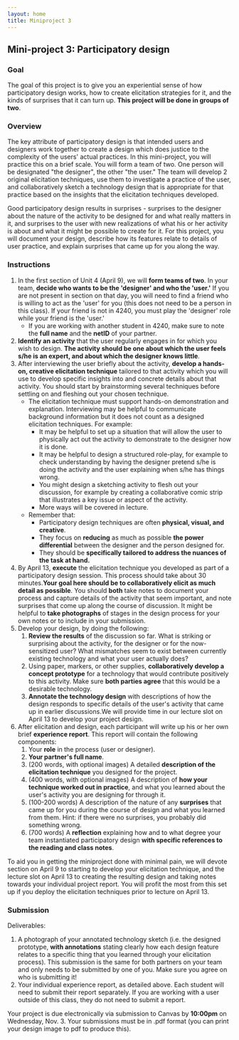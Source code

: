 ```yaml
---
layout: home
title: Miniproject 3
---
```


## Mini-project 3: Participatory design

### Goal

The goal of this project is to give you an experiential sense of how participatory design works, how to create elicitation strategies for it, and the kinds of surprises that it can turn up. **This project will be done in groups of two**.

### Overview

The key attribute of participatory design is that intended users and designers work together to create a design which does justice to the complexity of the users' actual practices. In this mini-project, you will practice this on a brief scale. You will form a team of two. One person will be designated "the designer", the other "the user." The team will develop 2 original elicitation techniques, use them to investigate a practice of the user, and collaboratively sketch a technology design that is appropriate for that practice based on the insights that the elicitation techniques developed.

Good participatory design results in surprises - surprises to the designer about the nature of the activity to be designed for and what really matters in it, and surprises to the user with new realizations of what his or her activity is about and what it might be possible to create for it. For this project, you will document your design, describe how its features relate to details of user practice, and explain surprises that came up for you along the way.

### Instructions

1.  In the first section of Unit 4 (April 9), we will **form teams of two**. In your team, **decide who wants to be the 'designer' and who the 'user.'** If you are not present in section on that day, you will need to find a friend who is willing to act as the 'user' for you (this does not need to be a person in this class). If your friend is not in 4240, you must play the 'designer' role while your friend is the 'user.'
    *   If you are working with another student in 4240, make sure to note the **full name** and the **netID** of your partner.
2.  **Identify an activity** that the user regularly engages in for which you wish to design. **The activity should be one about which the user feels s/he is an expert, and about which the designer knows little**.
3.  After interviewing the user briefly about the activity, **develop a hands-on, creative elicitation technique** tailored to that activity which you will use to develop specific insights into and concrete details about that activity. You should start by brainstorming several techniques before settling on and fleshing out your chosen technique.
    *   The elicitation technique must support hands-on demonstration and explanation. Interviewing may be helpful to communicate background information but it does not count as a designed elicitation techniques. For example:
        *   It may be helpful to set up a situation that will allow the user to physically act out the activity to demonstrate to the designer how it is done.
        *   It may be helpful to design a structured role-play, for example to check understanding by having the designer pretend s/he is doing the activity and the user explaining when s/he has things wrong.
        *   You might design a sketching activity to flesh out your discussion, for example by creating a collaborative comic strip that illustrates a key issue or aspect of the activity.
        *   More ways will be covered in lecture.
    *   Remember that:
        *   Participatory design techniques are often **physical, visual, and creative**.
        *   They focus on **reducing** as much as possible **the power differential** between the designer and the person designed for.
        *   They should be **specifically tailored to address the nuances of the task at hand.**
4.  By April 13, **execute** the elicitation technique you developed as part of a participatory design session. This process should take about 30 minutes.**Your goal here should be to collaboratively elicit as much detail as possible**. You should **both** take notes to document your process and capture details of the activity that seem important, and note surprises that come up along the course of discussion. It might be helpful to **take photographs** of stages in the design process for your own notes or to include in your submission.
5.  Develop your design, by doing the following:
    1.  **Review the results** of the discussion so far. What is striking or surprising about the activity, for the designer or for the now-sensitized user? What mismatches seem to exist between currently existing technology and what your user actually does?
    2.  Using paper, markers, or other supplies, **collaboratively develop a concept prototype** for a technology that would contribute positively to this activity. Make sure **both parties agree** that this would be a desirable technology.
    3.  **Annotate the technology design** with descriptions of how the design responds to specific details of the user's activity that came up in earlier discussions.We will provide time in our lecture slot on April 13 to develop your project design.
6.  After elicitation and design, each participant will write up his or her own brief **experience report**. This report will contain the following components:
    1.  Your **role** in the process (user or designer).
    2.  **Your partner's full name**.
    3.  (200 words, with optional images) A detailed **description of the elicitation technique** you designed for the project.
    4.  (400 words, with optional images) A description of **how your technique worked out in practice**, and what you learned about the user's activity you are designing for through it.
    5.  (100-200 words) A description of the nature of any **surprises** that came up for you during the course of design and what you learned from them. Hint: if there were no surprises, you probably did something wrong.
    6.  (700 words) A **reflection** explaining how and to what degree your team instantiated participatory design **with specific references to the reading and class notes**.

To aid you in getting the miniproject done with minimal pain, we will devote section on April 9 to starting to develop your elicitation technique, and the lecture slot on April 13 to creating the resulting design and taking notes towards your individual project report. You will profit the most from this set up if you deploy the elicitation techniques prior to lecture on April 13.

### Submission

Deliverables:

1.  A photograph of your annotated technology sketch (i.e. the designed prototype, **with annotations** stating clearly how each design feature relates to a specific thing that you learned through your elicitation process). This submission is the same for both partners on your team and only needs to be submitted by one of you. Make sure you agree on who is submitting it!
2.  Your individual experience report, as detailed above. Each student will need to submit their report separately. If you are working with a user outside of this class, they do not need to submit a report.

Your project is due electronically via submission to Canvas by **10:00pm** on Wednesday, Nov. 3. Your submissions must be in .pdf format (you can print your design image to pdf to produce this).